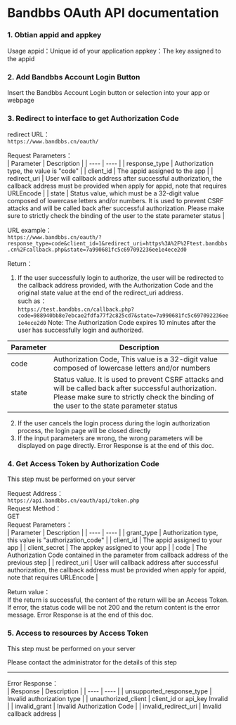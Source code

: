 # Bandbbs OAuth API documentation

### 1. Obtian appid and appkey

Usage 
appid：Unique id of your application
appkey：The key assigned to the appid

### 2. Add Bandbbs Account Login Button

Insert the Bandbbs Account Login button or selection into your app or webpage  

### 3. Redirect to interface to get Authorization Code

redirect URL：  
```https://www.bandbbs.cn/oauth/```  

Request Parameters：  
|  Parameter   | Description |
|  ----  | ----  |
| response_type  | Authorization type, the value is "code" |
| client_id  | The appid assigned to the app  |
| redirect_uri  | User will callback address after successful authorization, the callback address must be provided when apply for appid, note that requires URLEncode |
| state  | Status value, which must be a 32-digit value composed of lowercase letters and/or numbers. It is used to prevent CSRF attacks and will be called back after successful authorization. Please make sure to strictly check the binding of the user to the state parameter status |

URL example：  
```https://www.bandbbs.cn/oauth/?response_type=code&client_id=1&redirect_uri=https%3A%2F%2Ftest.bandbbs.cn%2Fcallback.php&state=7a990681fc5c697092236ee1e4ece2d0```  

Return：  
1. If the user successfully login to authorize, the user will be redirected to the callback address provided, with the Authorization Code and the original state value at the end of the redirect_uri address.  
such as：  
```https://test.bandbbs.cn/callback.php?code=988940bb8e7ebcae2fdfa77f2c825cd7&state=7a990681fc5c697092236ee1e4ece2d0```
Note: The Authorization Code expires 10 minutes after the user has successfully login and authorized.  

| Parameter   | Description  |
|  ----  | ----  |
| code  | Authorization Code, This value is a 32-digit value composed of lowercase letters and/or numbers |
| state  | Status value. It is used to prevent CSRF attacks and will be called back after successful authorization. Please make sure to strictly check the binding of the user to the state parameter status |

2. If the user cancels the login process during the login authorization process, the login page will be closed directly  
3. If the input parameters are wrong, the wrong parameters will be displayed on page directly. Error Response is at the end of this doc.

### 4. Get Access Token by Authorization Code

This step must be performed on your server

Request Address：  
```https://api.bandbbs.cn/oauth/api/token.php```  
Request Method：  
GET  
Request Parameters：  
|  Parameter   | Description  |
|  ----  | ----  |
| grant_type  | Authorization type, this value is "authorization_code" |
| client_id  | The appid assigned to your app |
| client_secret  | The appkey assigned to your app |
| code  | The Authorization Code contained in the parameter from callback address of the previous step |
| redirect_uri  | User will callback address after successful authorization, the callback address must be provided when apply for appid, note that requires URLEncode |


Return value：  
If the return is successful, the content of the return will be an Access Token.  
If error, the status code will be not 200 and the return content is the error message.
Error Response is at the end of this doc.

### 5. Access to resources by Access Token  

This step must be performed on your server  

Please contact the administrator for the details of this step  


------------------------------------------------

Error Response：  
|  Response   | Description  |
|  ----  | ----  |
| unsupported_response_type  | Invalid authorization type |
| unauthorized_client  | client_id or api_key Invalid |
| invalid_grant  | Invalid Authorization Code  |
| invalid_redirect_uri  | Invalid callback address |
